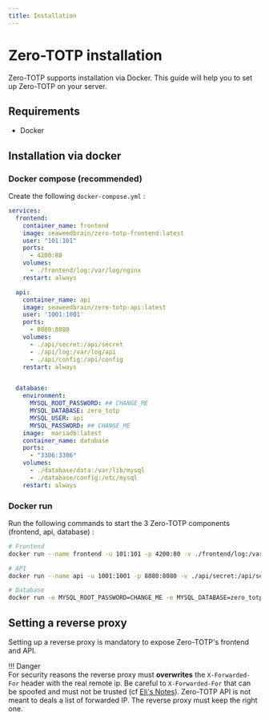 ```yaml
---
title: Installation
---
```


# Zero-TOTP installation
Zero-TOTP supports installation via Docker. This guide will help you to set up Zero-TOTP on your server.
## Requirements 
- Docker 

## Installation via docker 
### Docker compose (recommended)
Create the following `docker-compose.yml` : 
```yaml title="docker-compose.yml" linenums="1"
services:
  frontend:
    container_name: frontend
    image: seaweedbrain/zero-totp-frontend:latest
    user: "101:101"
    ports:
      - 4200:80
    volumes:
      - ./frontend/log:/var/log/nginx
    restart: always

  api:
    container_name: api
    image: seaweedbrain/zero-totp-api:latest
    user: '1001:1001'
    ports:
      - 8080:8080
    volumes:
      - ./api/secret:/api/secret
      - ./api/log:/var/log/api
      - ./api/config:/api/config
    restart: always


  database:
    environment:
      MYSQL_ROOT_PASSWORD: ## CHANGE_ME
      MYSQL_DATABASE: zero_totp
      MYSQL_USER: api
      MYSQL_PASSWORD: ## CHANGE_ME
    image:  mariadb:latest
    container_name: database
    ports:
      - "3306:3306"
    volumes:
      - ./database/data:/var/lib/mysql
      - ./database/config:/etc/mysql
    restart: always
```


### Docker run
Run the following commands to start the 3 Zero-TOTP components (frontend, api, database) : 
```bash
# Frontend
docker run --name frontend -u 101:101 -p 4200:80 -v ./frontend/log:/var/log/nginx --restart always seaweedbrain/zero-totp-frontend:latest

# API
docker run --name api -u 1001:1001 -p 8080:8080 -v ./api/secret:/api/secret -v ./api/log:/var/log/api -v ./api/config:/api/config --restart always seaweedbrain/zero-totp-api:latest

# Database
docker run -e MYSQL_ROOT_PASSWORD=CHANGE_ME -e MYSQL_DATABASE=zero_totp -e MYSQL_USER=api -e MYSQL_PASSWORD=CHANGE_ME --name database -p 3306:3306 -v ./database/data:/var/lib/mysql -v ./database/config:/etc/mysql --restart always mariadb:latest
```

## Setting a reverse proxy

Setting up a reverse proxy is mandatory to expose Zero-TOTP's frontend and API. 

!!! Danger  
    For security reasons the reverse proxy must **overwrites** the `X-Forwarded-For` header with the real remote ip. Be careful to `X-Forwarded-For` that can be spoofed and must not be trusted (cf [Eli's Notes](https://esd.io/blog/flask-apps-heroku-real-ip-spoofing.html)). Zero-TOTP API is not meant to deals a list of forwarded IP. The reverse proxy must keep the right one.